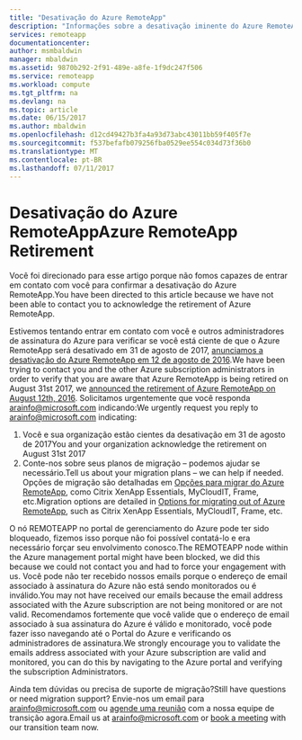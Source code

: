 ```yaml
---
title: "Desativação do Azure RemoteApp"
description: "Informações sobre a desativação iminente do Azure RemoteApp"
services: remoteapp
documentationcenter: 
author: msmbaldwin
manager: mbaldwin
ms.assetid: 9870b292-2f91-489e-a8fe-1f9dc247f506
ms.service: remoteapp
ms.workload: compute
ms.tgt_pltfrm: na
ms.devlang: na
ms.topic: article
ms.date: 06/15/2017
ms.author: mbaldwin
ms.openlocfilehash: d12cd49427b3fa4a93d73abc43011bb59f405f7e
ms.sourcegitcommit: f537befafb079256fba0529ee554c034d73f36b0
ms.translationtype: MT
ms.contentlocale: pt-BR
ms.lasthandoff: 07/11/2017
---
```

# <a name="azure-remoteapp-retirement"></a><span data-ttu-id="8515f-103">Desativação do Azure RemoteApp</span><span class="sxs-lookup"><span data-stu-id="8515f-103">Azure RemoteApp Retirement</span></span>
<span data-ttu-id="8515f-104">Você foi direcionado para esse artigo porque não fomos capazes de entrar em contato com você para confirmar a desativação do Azure RemoteApp.</span><span class="sxs-lookup"><span data-stu-id="8515f-104">You have been directed to this article because we have not been able to contact you to acknowledge the retirement of Azure RemoteApp.</span></span> 

<span data-ttu-id="8515f-105">Estivemos tentando entrar em contato com você e outros administradores de assinatura do Azure para verificar se você está ciente de que o Azure RemoteApp será desativado em 31 de agosto de 2017, [anunciamos a desativação do Azure RemoteApp em 12 de agosto de 2016](http://aka.ms/araretirement).</span><span class="sxs-lookup"><span data-stu-id="8515f-105">We have been trying to contact you and the other Azure subscription administrators in order to verify that you are aware that Azure RemoteApp is being retired on August 31st 2017, we [announced the retirement of Azure RemoteApp on August 12th, 2016](http://aka.ms/araretirement).</span></span>   <span data-ttu-id="8515f-106">Solicitamos urgentemente que você responda [arainfo@microsoft.com](mailto:arainfo@microsoft.com) indicando:</span><span class="sxs-lookup"><span data-stu-id="8515f-106">We urgently request you reply to [arainfo@microsoft.com](mailto:arainfo@microsoft.com) indicating:</span></span>
1.  <span data-ttu-id="8515f-107">Você e sua organização estão cientes da desativação em 31 de agosto de 2017</span><span class="sxs-lookup"><span data-stu-id="8515f-107">You and your organization acknowledge the retirement on August 31st 2017</span></span>
2.  <span data-ttu-id="8515f-108">Conte-nos sobre seus planos de migração – podemos ajudar se necessário.</span><span class="sxs-lookup"><span data-stu-id="8515f-108">Tell us about your migration plans – we can help if needed.</span></span> <span data-ttu-id="8515f-109">Opções de migração são detalhadas em [Opções para migrar do Azure RemoteApp](http://aka.ms/aramigration), como Citrix XenApp Essentials, MyCloudIT, Frame, etc.</span><span class="sxs-lookup"><span data-stu-id="8515f-109">Migration options are detailed in [Options for migrating out of Azure RemoteApp](http://aka.ms/aramigration), such as Citrix XenApp Essentials, MyCloudIT, Frame, etc.</span></span> 

<span data-ttu-id="8515f-110">O nó REMOTEAPP no portal de gerenciamento do Azure pode ter sido bloqueado, fizemos isso porque não foi possível contatá-lo e era necessário forçar seu envolvimento conosco.</span><span class="sxs-lookup"><span data-stu-id="8515f-110">The REMOTEAPP node within the Azure management portal might have been blocked, we did this because we could not contact you and had to force your engagement with us.</span></span>  <span data-ttu-id="8515f-111">Você pode não ter recebido nossos emails porque o endereço de email associado à assinatura do Azure não está sendo monitorados ou é inválido.</span><span class="sxs-lookup"><span data-stu-id="8515f-111">You may not have received our emails because the email address associated with the Azure subscription are not being monitored or are not valid.</span></span>  <span data-ttu-id="8515f-112">Recomendamos fortemente que você valide que o endereço de email associado à sua assinatura do Azure é válido e monitorado, você pode fazer isso navegando até o Portal do Azure e verificando os administradores de assinatura.</span><span class="sxs-lookup"><span data-stu-id="8515f-112">We strongly encourage you to validate the emails address associated with your Azure subscription are valid and monitored, you can do this by navigating to the Azure portal and verifying the subscription Administrators.</span></span>  

<span data-ttu-id="8515f-113">Ainda tem dúvidas ou precisa de suporte de migração?</span><span class="sxs-lookup"><span data-stu-id="8515f-113">Still have questions or need migration support?</span></span>  <span data-ttu-id="8515f-114">Envie-nos um email para [arainfo@microsoft.com](mailto:arainfo@microsoft.com) ou [agende uma reunião](http://aka.ms/ericorman) com a nossa equipe de transição agora.</span><span class="sxs-lookup"><span data-stu-id="8515f-114">Email us at [arainfo@microsoft.com](mailto:arainfo@microsoft.com) or [book a meeting](http://aka.ms/ericorman) with our transition team now.</span></span> 
